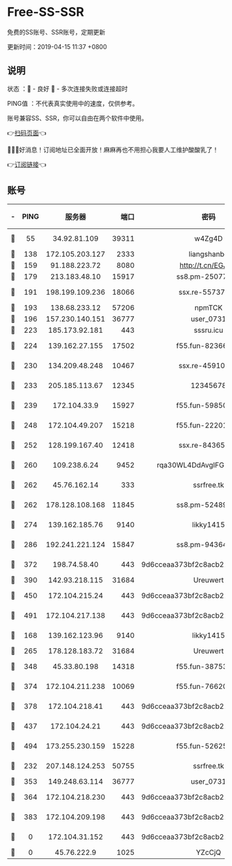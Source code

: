 # Free-SS-SSR

免费的SS账号、SSR账号，定期更新

更新时间：2019-04-15 11:37 +0800

## 说明

状态     ：🙂 - 良好 🙁 - 多次连接失败或连接超时

PING值   ：不代表真实使用中的速度，仅供参考。

账号兼容SS、SSR，你可以自由在两个软件中使用。

👉[扫码页面](https://liesauer.github.io/Free-SS-SSR/)👈

🎉🎉🎉好消息！订阅地址已全面开放！麻麻再也不用担心我要人工维护酸酸乳了！

👉[订阅链接](https://www.liesauer.net/yogurt/subscribe?ACCESS_TOKEN=DAYxR3mMaZAsaqUb)👈

## 账号

|-|PING|服务器|端口|密码|加密方式|区域|
|:----:|:----:|:-----:|-----:|:----:|:----:|:----:|
|🙂|55|34.92.81.109|39311|w4Zg4D|chacha20-ietf|US|
|🙂|138|172.105.203.127|2333|liangshanbo|chacha20|JP|
|🙂|159|91.188.223.72|8080|http://t.cn/EGJIyrl|rc4-md5|RU|
|🙂|179|213.183.48.10|15917|ss8.pm-25077402|rc4-md5|RU|
|🙂|191|198.199.109.236|18066|ssx.re-55737292|aes-256-cfb|US|
|🙂|193|138.68.233.12|57206|npmTCK|rc4-md5|US|
|🙂|196|157.230.140.151|36777|user_0731|chacha20|US|
|🙂|223|185.173.92.181|443|sssru.icu|rc4-md5|RU|
|🙂|224|139.162.27.155|17502|f55.fun-82366923|aes-256-cfb|SG|
|🙂|230|134.209.48.248|10467|ssx.re-45910781|aes-256-cfb|US|
|🙂|233|205.185.113.67|12345|12345678|aes-256-cfb|US|
|🙂|239|172.104.33.9|15927|f55.fun-59850834|aes-256-cfb|SG|
|🙂|248|172.104.49.207|15218|f55.fun-22201958|aes-256-cfb|SG|
|🙂|252|128.199.167.40|12418|ssx.re-84365934|aes-256-cfb|SG|
|🙂|260|109.238.6.24|9452|rqa30WL4DdAvgIFG6Fs3znzTa|aes-256-cfb|FR|
|🙂|262|45.76.162.14|333|ssrfree.tk|aes-256-cfb|SG|
|🙂|262|178.128.108.168|11845|ss8.pm-52489011|aes-256-cfb|SG|
|🙂|274|139.162.185.76|9140|likky1415|aes-256-cfb|DE|
|🙂|286|192.241.221.124|15847|ss8.pm-94364968|aes-256-cfb|US|
|🙂|372|198.74.58.40|443|9d6cceaa373bf2c8acb22e60b6a58be6|aes-256-cfb|US|
|🙂|390|142.93.218.115|31684|Ureuwert|chacha20|IN|
|🙂|450|172.104.215.24|443|9d6cceaa373bf2c8acb22e60b6a58be6|aes-256-cfb|US|
|🙂|491|172.104.217.138|443|9d6cceaa373bf2c8acb22e60b6a58be6|aes-256-cfb|US|
|🙂|168|139.162.123.96|9140|likky1415|aes-256-cfb|JP|
|🙂|265|178.128.183.72|31684|Ureuwert|chacha20|US|
|🙂|348|45.33.80.198|14318|f55.fun-38753180|aes-256-cfb|US|
|🙂|374|172.104.211.238|10069|f55.fun-76620042|aes-256-cfb|US|
|🙂|378|172.104.218.41|443|9d6cceaa373bf2c8acb22e60b6a58be6|aes-256-cfb|US|
|🙂|437|172.104.24.21|443|9d6cceaa373bf2c8acb22e60b6a58be6|aes-256-cfb|US|
|🙂|494|173.255.230.159|15228|f55.fun-52625062|aes-256-cfb|US|
|🙁|232|207.148.124.253|50755|ssrfree.tk|aes-256-cfb|SG|
|🙁|353|149.248.63.114|36777|user_0731|chacha20|CA|
|🙁|364|172.104.218.230|443|9d6cceaa373bf2c8acb22e60b6a58be6|aes-256-cfb|US|
|🙁|383|172.104.209.198|443|9d6cceaa373bf2c8acb22e60b6a58be6|aes-256-cfb|US|
|🙁|0|172.104.31.152|443|9d6cceaa373bf2c8acb22e60b6a58be6|aes-256-cfb|US|
|🙁|0|45.76.222.9|1025|YZcCjQ|rc4-md5|JP|
